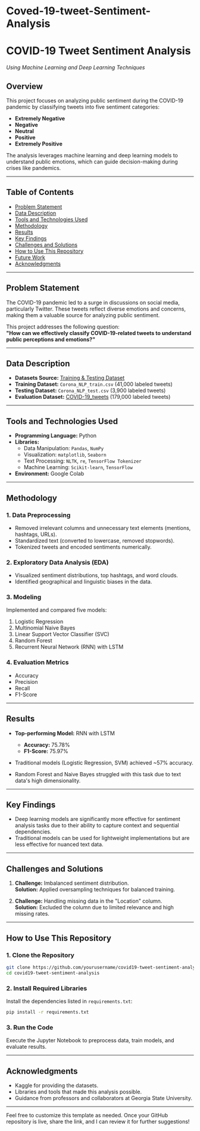 # Coved-19-tweet-Sentiment-Analysis

# **COVID-19 Tweet Sentiment Analysis**  
_Using Machine Learning and Deep Learning Techniques_  

## **Overview**  
This project focuses on analyzing public sentiment during the COVID-19 pandemic by classifying tweets into five sentiment categories:  
- **Extremely Negative**  
- **Negative**  
- **Neutral**  
- **Positive**  
- **Extremely Positive**  

The analysis leverages machine learning and deep learning models to understand public emotions, which can guide decision-making during crises like pandemics.

---

## **Table of Contents**  
- [Problem Statement](#problem-statement)  
- [Data Description](#data-description)  
- [Tools and Technologies Used](#tools-and-technologies-used)  
- [Methodology](#methodology)  
- [Results](#results)  
- [Key Findings](#key-findings)  
- [Challenges and Solutions](#challenges-and-solutions)  
- [How to Use This Repository](#how-to-use-this-repository)  
- [Future Work](#future-work)  
- [Acknowledgments](#acknowledgments)  

---

## **Problem Statement**  
The COVID-19 pandemic led to a surge in discussions on social media, particularly Twitter. These tweets reflect diverse emotions and concerns, making them a valuable source for analyzing public sentiment.  

This project addresses the following question:  
**"How can we effectively classify COVID-19-related tweets to understand public perceptions and emotions?"**

---

## **Data Description**  
- **Datasets Source:** [Training & Testing Dataset](https://www.kaggle.com/datasets/datatattle/covid-19-nlp-text-classification/data)  
- **Training Dataset:** `Corona_NLP_train.csv` (41,000 labeled tweets)  
- **Testing Dataset:** `Corona_NLP_test.csv` (3,900 labeled tweets)  
- **Evaluation Dataset:** [COVID-19_tweets](https://www.kaggle.com/datasets/gpreda/covid19-tweets) (179,000 labeled tweets)  

---

## **Tools and Technologies Used**  
- **Programming Language:** Python  
- **Libraries:**  
  - Data Manipulation: `Pandas`, `NumPy`  
  - Visualization: `matplotlib`, `Seaborn`  
  - Text Processing: `NLTK`, `re`, `TensorFlow Tokenizer`  
  - Machine Learning: `Scikit-learn`, `TensorFlow`  
- **Environment:** Google Colab  

---

## **Methodology**  

### **1. Data Preprocessing**  
- Removed irrelevant columns and unnecessary text elements (mentions, hashtags, URLs).  
- Standardized text (converted to lowercase, removed stopwords).  
- Tokenized tweets and encoded sentiments numerically.  

### **2. Exploratory Data Analysis (EDA)**  
- Visualized sentiment distributions, top hashtags, and word clouds.  
- Identified geographical and linguistic biases in the data.  

### **3. Modeling**  
Implemented and compared five models:  
1. Logistic Regression  
2. Multinomial Naive Bayes  
3. Linear Support Vector Classifier (SVC)  
4. Random Forest  
5. Recurrent Neural Network (RNN) with LSTM  

### **4. Evaluation Metrics**  
- Accuracy  
- Precision  
- Recall  
- F1-Score  

---

## **Results**  
- **Top-performing Model:** RNN with LSTM  
  - **Accuracy:** 75.78%  
  - **F1-Score:** 75.97%  

- Traditional models (Logistic Regression, SVM) achieved ~57% accuracy.  
- Random Forest and Naive Bayes struggled with this task due to text data's high dimensionality.  

---

## **Key Findings**  
- Deep learning models are significantly more effective for sentiment analysis tasks due to their ability to capture context and sequential dependencies.  
- Traditional models can be used for lightweight implementations but are less effective for nuanced text data.  

---

## **Challenges and Solutions**  
1. **Challenge:** Imbalanced sentiment distribution.  
   **Solution:** Applied oversampling techniques for balanced training.  

2. **Challenge:** Handling missing data in the "Location" column.  
   **Solution:** Excluded the column due to limited relevance and high missing rates.  

---

## **How to Use This Repository**  

### **1. Clone the Repository**  
```bash  
git clone https://github.com/yourusername/covid19-tweet-sentiment-analysis.git  
cd covid19-tweet-sentiment-analysis  
```  

### **2. Install Required Libraries**  
Install the dependencies listed in `requirements.txt`:  
```bash  
pip install -r requirements.txt  
```  

### **3. Run the Code**  
Execute the Jupyter Notebook to preprocess data, train models, and evaluate results.  

---


## **Acknowledgments**  
- Kaggle for providing the datasets.  
- Libraries and tools that made this analysis possible.  
- Guidance from professors and collaborators at Georgia State University.  

---

Feel free to customize this template as needed. Once your GitHub repository is live, share the link, and I can review it for further suggestions!
